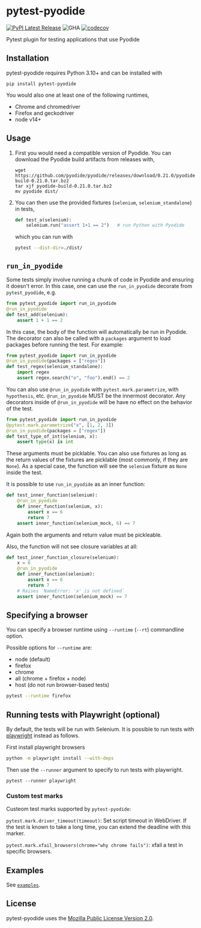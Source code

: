 # pytest-pyodide

[![PyPI Latest Release](https://img.shields.io/pypi/v/pytest-pyodide.svg)](https://pypi.org/project/pytest-pyodide/)
![GHA](https://github.com/pyodide/pytest-pyodide/actions/workflows/main.yml/badge.svg)
[![codecov](https://codecov.io/gh/pyodide/pytest-pyodide/branch/main/graph/badge.svg?token=U7tWHpJj5c)](https://codecov.io/gh/pyodide/pytest-pyodide)


Pytest plugin for testing applications that use Pyodide

## Installation

pytest-pyodide requires Python 3.10+ and can be installed with
```
pip install pytest-pyodide
```
You would also one at least one of the following runtimes,
 - Chrome and chromedriver
 - Firefox and geckodriver
 - node v14+

## Usage

1. First you would need a compatible version of Pyodide. You can download the Pyodide build artifacts from releases with,
   ```
   wget https://github.com/pyodide/pyodide/releases/download/0.21.0/pyodide-build-0.21.0.tar.bz2
   tar xjf pyodide-build-0.21.0.tar.bz2
   mv pyodide dist/
   ```

2. You can then use the provided fixtures (`selenium`, `selenium_standalone`) in tests,
   ```py
   def test_a(selenium):
       selenium.run("assert 1+1 == 2")   # run Python with Pyodide

   ```
   which you can run with
   ```bash
   pytest --dist-dir=./dist/
   ```

## `run_in_pyodide`

Some tests simply involve running a chunk of code in Pyodide and ensuring it
doesn't error. In this case, one can use the `run_in_pyodide` decorate from
`pytest_pyodide`, e.g.

```python
from pytest_pyodide import run_in_pyodide
@run_in_pyodide
def test_add(selenium):
    assert 1 + 1 == 2
```

In this case, the body of the function will automatically be run in Pyodide. The
decorator can also be called with a `packages` argument to load packages before
running the test. For example:

```python
from pytest_pyodide import run_in_pyodide
@run_in_pyodide(packages = ["regex"])
def test_regex(selenium_standalone):
    import regex
    assert regex.search("o", "foo").end() == 2
```

You can also use `@run_in_pyodide` with
`pytest.mark.parametrize`, with `hypothesis`, etc. `@run_in_pyodide` MUST be the
innermost decorator. Any decorators inside of `@run_in_pyodide` will be have no
effect on the behavior of the test.

```python
from pytest_pyodide import run_in_pyodide
@pytest.mark.parametrize("x", [1, 2, 3])
@run_in_pyodide(packages = ["regex"])
def test_type_of_int(selenium, x):
    assert type(x) is int
```

These arguments must be picklable. You can also use fixtures as long as the
return values of the fixtures are picklable (most commonly, if they are `None`).
As a special case, the function will see the `selenium` fixture as `None` inside
the test.

It is possible to use `run_in_pyodide` as an inner function:

```py
def test_inner_function(selenium):
    @run_in_pyodide
    def inner_function(selenium, x):
        assert x == 6
        return 7
    assert inner_function(selenium_mock, 6) == 7
```

Again both the arguments and return value must be pickleable.

Also, the function will not see closure variables at all:

```py
def test_inner_function_closure(selenium):
    x = 6
    @run_in_pyodide
    def inner_function(selenium):
        assert x == 6
        return 7
    # Raises `NameError: 'x' is not defined`
    assert inner_function(selenium_mock) == 7
```

## Specifying a browser

You can specify a browser runtime using `--runtime` (`--rt`) commandline option.

Possible options for `--runtime` are:

- node (default)
- firefox
- chrome
- all (chrome + firefox + node)
- host (do not run browser-based tests)

```sh
pytest --runtime firefox
```

## Running tests with Playwright (optional)

By default, the tests will be run with Selenium.
It is possible to run tests with [playwright](https://github.com/microsoft/playwright-python) instead as follows.

First install playwright browsers

```sh
python -m playwright install --with-deps
```

Then use the `--runner` argument to specify to run tests with playwright.

```
pytest --runner playwright
```

### Custom test marks

Custeom test marks supported by `pytest-pyodide`:

`pytest.mark.driver_timeout(timeout)`: Set script timeout in WebDriver. If the
test is known to take a long time, you can extend the deadline with this marker.

`pytest.mark.xfail_browsers(chrome="why chrome fails")`: xfail a test in
specific browsers.

## Examples

See [`examples`](./examples).

## License

pytest-pyodide uses the [Mozilla Public License Version
2.0](https://choosealicense.com/licenses/mpl-2.0/).
